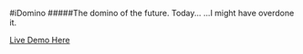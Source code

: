 #iDomino
#####The domino of the future. Today...
...I might have overdone it.

[Live Demo Here](https://danielmurray.github.io/iDomino)
